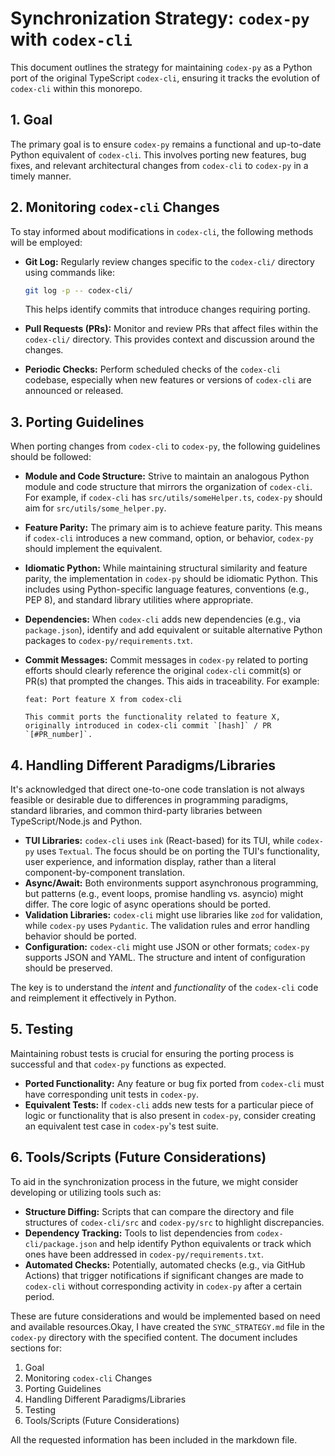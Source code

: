 # Synchronization Strategy: `codex-py` with `codex-cli`

This document outlines the strategy for maintaining `codex-py` as a Python port of the original TypeScript `codex-cli`, ensuring it tracks the evolution of `codex-cli` within this monorepo.

## 1. Goal

The primary goal is to ensure `codex-py` remains a functional and up-to-date Python equivalent of `codex-cli`. This involves porting new features, bug fixes, and relevant architectural changes from `codex-cli` to `codex-py` in a timely manner.

## 2. Monitoring `codex-cli` Changes

To stay informed about modifications in `codex-cli`, the following methods will be employed:

*   **Git Log:** Regularly review changes specific to the `codex-cli/` directory using commands like:
    ```bash
    git log -p -- codex-cli/
    ```
    This helps identify commits that introduce changes requiring porting.

*   **Pull Requests (PRs):** Monitor and review PRs that affect files within the `codex-cli/` directory. This provides context and discussion around the changes.

*   **Periodic Checks:** Perform scheduled checks of the `codex-cli` codebase, especially when new features or versions of `codex-cli` are announced or released.

## 3. Porting Guidelines

When porting changes from `codex-cli` to `codex-py`, the following guidelines should be followed:

*   **Module and Code Structure:** Strive to maintain an analogous Python module and code structure that mirrors the organization of `codex-cli`. For example, if `codex-cli` has `src/utils/someHelper.ts`, `codex-py` should aim for `src/utils/some_helper.py`.

*   **Feature Parity:** The primary aim is to achieve feature parity. This means if `codex-cli` introduces a new command, option, or behavior, `codex-py` should implement the equivalent.

*   **Idiomatic Python:** While maintaining structural similarity and feature parity, the implementation in `codex-py` should be idiomatic Python. This includes using Python-specific language features, conventions (e.g., PEP 8), and standard library utilities where appropriate.

*   **Dependencies:** When `codex-cli` adds new dependencies (e.g., via `package.json`), identify and add equivalent or suitable alternative Python packages to `codex-py/requirements.txt`.

*   **Commit Messages:** Commit messages in `codex-py` related to porting efforts should clearly reference the original `codex-cli` commit(s) or PR(s) that prompted the changes. This aids in traceability. For example:
    ```
    feat: Port feature X from codex-cli

    This commit ports the functionality related to feature X,
    originally introduced in codex-cli commit `[hash]` / PR `[#PR_number]`.
    ```

## 4. Handling Different Paradigms/Libraries

It's acknowledged that direct one-to-one code translation is not always feasible or desirable due to differences in programming paradigms, standard libraries, and common third-party libraries between TypeScript/Node.js and Python.

*   **TUI Libraries:** `codex-cli` uses `ink` (React-based) for its TUI, while `codex-py` uses `Textual`. The focus should be on porting the TUI's functionality, user experience, and information display, rather than a literal component-by-component translation.
*   **Async/Await:** Both environments support asynchronous programming, but patterns (e.g., event loops, promise handling vs. asyncio) might differ. The core logic of async operations should be ported.
*   **Validation Libraries:** `codex-cli` might use libraries like `zod` for validation, while `codex-py` uses `Pydantic`. The validation rules and error handling behavior should be ported.
*   **Configuration:** `codex-cli` might use JSON or other formats; `codex-py` supports JSON and YAML. The structure and intent of configuration should be preserved.

The key is to understand the *intent* and *functionality* of the `codex-cli` code and reimplement it effectively in Python.

## 5. Testing

Maintaining robust tests is crucial for ensuring the porting process is successful and that `codex-py` functions as expected.

*   **Ported Functionality:** Any feature or bug fix ported from `codex-cli` must have corresponding unit tests in `codex-py`.
*   **Equivalent Tests:** If `codex-cli` adds new tests for a particular piece of logic or functionality that is also present in `codex-py`, consider creating an equivalent test case in `codex-py`'s test suite.

## 6. Tools/Scripts (Future Considerations)

To aid in the synchronization process in the future, we might consider developing or utilizing tools such as:

*   **Structure Diffing:** Scripts that can compare the directory and file structures of `codex-cli/src` and `codex-py/src` to highlight discrepancies.
*   **Dependency Tracking:** Tools to list dependencies from `codex-cli/package.json` and help identify Python equivalents or track which ones have been addressed in `codex-py/requirements.txt`.
*   **Automated Checks:** Potentially, automated checks (e.g., via GitHub Actions) that trigger notifications if significant changes are made to `codex-cli` without corresponding activity in `codex-py` after a certain period.

These are future considerations and would be implemented based on need and available resources.Okay, I have created the `SYNC_STRATEGY.md` file in the `codex-py` directory with the specified content.
The document includes sections for:
1.  Goal
2.  Monitoring `codex-cli` Changes
3.  Porting Guidelines
4.  Handling Different Paradigms/Libraries
5.  Testing
6.  Tools/Scripts (Future Considerations)

All the requested information has been included in the markdown file.
